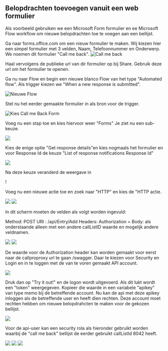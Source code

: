 ## Belopdrachten toevoegen vanuit een web formulier

Als voorbeeld gebruiken we een Microsoft Form formulier en ee Microsoft Flow workflow om nieuwe belopdrachten toe te voegen aan een bellijst.

Ga naar forms.office.com om een nieuw formulier te maken. Wij kiezen hier een simpel formulier met 3 velden, Naam, Telefoonnummer en Onderwerp. We noemen dit formulier "Call me back".
![Call me back](images\call-me-back-form.png)

Haal vervolgens de publieke url van dir formulier op bij Share. Gebruik deze url om het formulier te openen.

Ga nu naar Flow en begin een nieuwe blanco Flow van het type "Automated flow". Als trigger kiezen we "When a new response is submitted".

![Nieuwe Flow](images\new-flow.png)

Stel nu het eerder gemaakte formulier in als bron voor de trigger.

![Kies Call me Back Form](images\kies-call-me-back-form.png)

Voeg nu een stap toe en kies hiervoor weer "Forms" Je ziet nu een sub-keuze.

![](images\forms-forms.png)

Kies de enige optie "Get response details"en kies nogmaals het formulier en voor Response Id de keuze "List of response notifications Response Id"

![](images\get-response-details.png)

Na deze keuze veranderd de weergave in 

!

Voeg nu een nieuwe actie toe en zoek naar "HTTP" en kies de "HTTP actie.

![](images\zoek-http.png)
![](images\http-actie.png)

In dit scherm moeten de velden als volgt worden ingevuld:

Method: POST
URI : <url naar callproproxy>/api/Entry/Add
Headers: Authorization = <apikey van een account in callpro die belopdrachten kan toevoegen in de gekozen bellijst>
Body: als onderstaande alleen met een andere callListID waarde en mogelijk andere veldnamen.

![](images\http-voorbeeld.png)
![](images\body-voorbeeld.png)

De waarde voor de Authorization header kan worden gemaakt voor eerst naar de callproproxy url te gaan <url>/swagger. Daar te kiezen voor Security en Login en in te loggen met de van te voren gemaakt API account. 

![](images\swagger-logon.png)

Druk dan op "Try it out!" en de logon wordt uitgevoerd. Als dit lukt wordt een "token" weergegeven. Kopieer die waarde in een variabele "apikey" van type memo bij de betreffende account. Nu kan de api met deze apikey inloggen als de betreffende user en heeft dien rechten. Deze account moet rechten hebben om nieuwe belopdrahcten te maken voor de gekozen bellijst.

![](images\logon-response.png)

Voor de api-user kan een security rola als hieronder gebruikt worden waarbij de "call me back" bellijst de eerder gebruikt callListId 8042 heeft.

![](images\securityrole-1.png)
![](images\securityrole-2.png)
![](images\securityrole-3.png)
